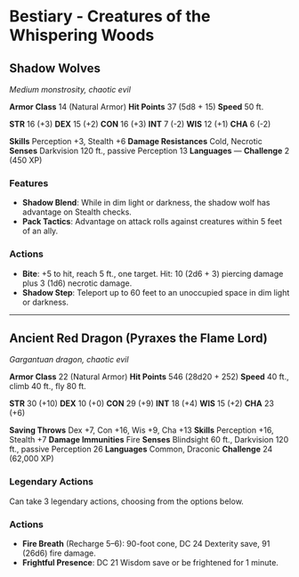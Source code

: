 # Bestiary - Creatures of the Whispering Woods

## Shadow Wolves
*Medium monstrosity, chaotic evil*

**Armor Class** 14 (Natural Armor)
**Hit Points** 37 (5d8 + 15)
**Speed** 50 ft.

**STR** 16 (+3) **DEX** 15 (+2) **CON** 16 (+3) **INT** 7 (-2) **WIS** 12 (+1) **CHA** 6 (-2)

**Skills** Perception +3, Stealth +6
**Damage Resistances** Cold, Necrotic
**Senses** Darkvision 120 ft., passive Perception 13
**Languages** —
**Challenge** 2 (450 XP)

### Features
- **Shadow Blend**: While in dim light or darkness, the shadow wolf has advantage on Stealth checks.
- **Pack Tactics**: Advantage on attack rolls against creatures within 5 feet of an ally.

### Actions
- **Bite**: +5 to hit, reach 5 ft., one target. Hit: 10 (2d6 + 3) piercing damage plus 3 (1d6) necrotic damage.
- **Shadow Step**: Teleport up to 60 feet to an unoccupied space in dim light or darkness.

---

## Ancient Red Dragon (Pyraxes the Flame Lord)
*Gargantuan dragon, chaotic evil*

**Armor Class** 22 (Natural Armor)
**Hit Points** 546 (28d20 + 252)
**Speed** 40 ft., climb 40 ft., fly 80 ft.

**STR** 30 (+10) **DEX** 10 (+0) **CON** 29 (+9) **INT** 18 (+4) **WIS** 15 (+2) **CHA** 23 (+6)

**Saving Throws** Dex +7, Con +16, Wis +9, Cha +13
**Skills** Perception +16, Stealth +7
**Damage Immunities** Fire
**Senses** Blindsight 60 ft., Darkvision 120 ft., passive Perception 26
**Languages** Common, Draconic
**Challenge** 24 (62,000 XP)

### Legendary Actions
Can take 3 legendary actions, choosing from the options below.

### Actions
- **Fire Breath** (Recharge 5–6): 90-foot cone, DC 24 Dexterity save, 91 (26d6) fire damage.
- **Frightful Presence**: DC 21 Wisdom save or be frightened for 1 minute.